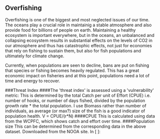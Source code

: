 ## Overfishing

Overfishing is one of the biggest and most neglected issues of our time. The oceans play a crucial role in maintainig a 
stable atmosphere and also provide food for billions of people on earth. Maintaining a healthy ecosystem is important everywhere,
but in the oceans, an unbalanced and collapsing ecosystem results in substantial effects on the levels of CO2 in our atmosphere
and thus has catastrophic effects, not just for economies that rely on fishing to sustain them, but also for fish populations and ultimately for climate change.

Currently, when populations are seen to decline, bans are put on fishing that species or fishing becomes heavily regulated. This has a great economic impact on fisheries and at this point, populations need a lot of time and energy to recover. 

###Threat Index
####The 'threat index' is assessed using a 'vulnerability' metric:
This is determined by the total Catch per unit of Effort (CPUE) i.e. number of hooks, or number of days fished, divided by the population growth rate * the total population. I use Biomass rather than number of individuals, as average (or max?) size of the fish is a good indicator of population health.
    V = CPUE/(r*N)
####CPUE
This is calculated using data from the WCPFC, which shows catch and effort over time.
####Population size
This can be determined from the corresponding data in the above dataset. Downloaded from the NOOA site.
In [ ]:
